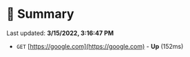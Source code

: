 # 📖 Summary
Last updated: **3/15/2022, 3:16:47 PM**

- `GET` [https://google.com](https://google.com) - **Up** (152ms)
